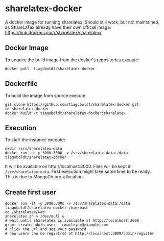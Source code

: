 # sharelatex-docker

A docker image for running sharelatex. Should still work, but not maintained, as ShareLaTex already have their own official image: https://hub.docker.com/r/sharelatex/sharelatex/ 

## Docker Image

To acquire the build image from the docker's repositories execute:

	docker pull  tiagoboldt/sharelatex-docker

## Dockerfile

To build the image from source execute:

	git clone https://github.com/tiagoboldt/sharelatex-docker.git
	cd sharelatex-docker
	docker build -t tiagoboldt/sharelatex-docker:sharelatex .

## Execution

To start the instance execute: 
	
	mkdir /srv/sharelatex-data
	docker run -d -p 3000:3000 -v /srv/sharelatex-data:/data tiagoboldt/sharelatex-docker
	
It will be available on http://localhost:3000. Files will be kept in `/srv/sharelatex-data`. First execution might take some time to be ready. This is due to MongoDb pre-allocation.  

## Create first user

    docker run -it -p 3000:3000 -v /srv/sharelatex-data:/data tiagoboldt/sharelatex-docker /bin/bash
    cd /sharelatex/web
    sharelatex.sh > /dev/null &
    # wait until sharelatex is available at http://localhost:3000
    grunt create-admin-user --email=joe@example.com
    # click the url and set your password
    # new users can be registred at http://localhost:3000/admin/register
